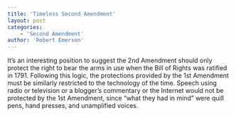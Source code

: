 ```yaml
---
title: 'Timeless Second Amendment'
layout: post
categories:
    - 'Second Amendment'
author: 'Robert Emerson'
---
```


It’s an interesting position to suggest the 2nd Amendment should only protect the right to bear the arms in use when the Bill of Rights was ratified in 1791. Following this logic, the protections provided by the 1st Amendment must be similarly restricted to the technology of the time. Speech using radio or television or a blogger’s commentary or the Internet would not be protected by the 1st Amendment, since “what they had in mind” were quill pens, hand presses, and unamplified voices.
